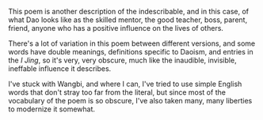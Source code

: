 This poem
is another
description of the indescribable,
and in this case,
of what Dao looks like
as the skilled mentor,
the good teacher,
boss,
parent,
friend,
anyone
who has a positive influence
on the lives of others.

There's a lot of variation
in this poem
between different versions,
and some words have double meanings,
definitions specific to Daoism,
and entries in the _I Jing_,
so it's very, very obscure,
much like the
inaudible,
invisible,
ineffable influence
it describes.

I've stuck with Wangbi,
and where I can,
I've tried to use
simple English words
that don't stray
too far from the literal,
but since most of the vocabulary
of the poem
is so obscure,
I've also taken many, many liberties
to modernize it somewhat.
